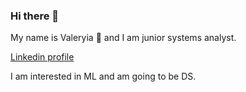 ### Hi there 👋

<!--
**valeraleraleb/valeraleraleb** is a ✨ _special_ ✨ repository because its `README.md` (this file) appears on your GitHub profile 
https://www.webfx.com/tools/emoji-cheat-sheet/-->

My name is Valeryia :monkey: and I am junior systems analyst.

[Linkedin profile](https://www.linkedin.com/in/%D0%B2%D0%B0%D0%BB%D0%B5%D1%80%D0%B8%D1%8F-%D0%BB%D0%B5%D0%B1%D0%B5%D0%B4%D0%B5%D0%B2%D0%B0-70a8b6a4/)

I am interested in ML and am going to be DS.
